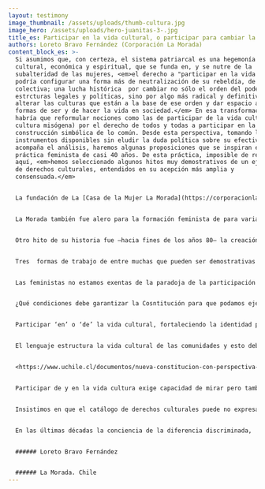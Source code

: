 ```yaml
---
layout: testimony
image_thumbnail: /assets/uploads/thumb-cultura.jpg
image_hero: /assets/uploads/hero-juanitas-3-.jpg
title_es: Participar en la vida cultural, o participar para cambiar la cultura
authors: Loreto Bravo Fernández (Corporación La Morada)
content_block_es: >-
  Si asumimos que, con certeza, el sistema patriarcal es una hegemonía política,
  cultural, económica y espiritual, que se funda en, y se nutre de la
  subalteridad de las mujeres, <em>el derecho a "participar en la vida cultural"
  podría configurar una forma más de neutralización de su rebeldía, de su lucha
  colectiva; una lucha histórica  por cambiar no sólo el orden del poder y sus
  estrcturas legales y políticas, sino por algo más radical y definitivo:
  alterar las culturas que están a la base de ese orden y dar espacio a otras
  formas de ser y de hacer la vida en sociedad.</em> En esa transformación
  habría que reformular nociones como las de participar de la vida cultural (una
  cultura misógena) por el derecho de todos y todas a participar en la
  construcción simbólica de lo común. Desde esta perspectiva, tomando los
  instrumentos disponibles sin eludir la duda política sobre su efectividad, que
  acompaña el análisis, haremos algunas proposiciones que se inspiran en una
  práctica feminista de casi 40 años. De esta práctica, imposible de resumir
  aquí, <em>hemos seleccionado algunos hitos muy demostrativos de un ejercicio
  de derechos culturales, entendidos en su acepción más amplia y
  consensuada.</em>


  La fundación de La [Casa de la Mujer La Morada](https://corporacionlamorada.cl/) en el año 1983 constituyó un hecho político, social y cultural de gran envergadura en la historia del feminismo en Chile. Su primer sello fue el activismo feminista, alojando en su seno al Movimiento Feminista entendido como una reanudación de luchas históricas que habían sido aplacadas por un sinfín de razones socio-políticas, pero también por la fuerza de la dictadura y su impronta extremadamente patriarcal y misógena. 


  La Morada también fue alero para la formación feminista de para varias generaciones de militantes, lugar de conciliábulos y centro de operaciones anti-dictadura, espacio de creación literaria, dramática, visual y de producción de discursividades que transgredían todos los lugares comunes de las narrativas de lo femenino hegemónico.  En su trayectoria fue un espacio de asociatividad y visibilidad de importantes pensadoras, artistas e intelectuales que nutrían una "vida contra-cultural", de gran productividad en la época mientras el régimen militar engordaba innumerables dispositivos de entrentenimiento para ficcionar un estado de normalidad y apagar con su ruido el grito de los y las humilladas. Nuestras compañeras y aliadas experimentaron persecusión y censura. <em>El arte fue, con todo, una herramienta fructífera para la recuperación de la democracia formal.</em>


  Otro hito de su historia fue –hacia fines de los años 80– la creación de Radio Tierra. “La radio que te escucha” como rezaba su primer aviso fue a pesar de su frecuencia limitada, una fuente de producción de nuevos sentidos. Aquí  y a su través se hicieron visibles las disidencias sexuales, la potencia de las organizaciones sociales y políticas de cuño feminista, las luchas por los derechos reproductivos. Fue un canal y un dispositivo amplificador para denunciar las violencias en contra de las mujeres y también un ejercicio de creación y diseño de nuevas formas de comunicación social feminista. 


  Tres  formas de trabajo de entre muchas que pueden ser demostrativas del feminismo como activismo cultural: una es la creación del Centro de Salud Mental para mujeres, que se constituyó también en un espacio de formación y debate sobre psicoanálisis y feminismo. Otra fue la extendida práctica de trabajo territorial, de fortalecimiento de organizaciones populares y de alianzas con organizaciones de derechos humanos. Finalmente entre las contribuciones demostrativas de la transformación cultura que propugnamos, están las realizadas en el campo del derecho, tanto para develar su sesgos patriarcales, como para  estimular la creatividad jurídica sobre la base de nuevos paradigmas de relaciones igualitarias y justas. Estas prácticas  y sus proyecciones hasta el presente, nos han dado una existencia institucional en permanente transformación probablemente articulada por las prácticas del activismo. Actualmente aquello que pudimos instalar -escandalosamente- como novedad, hoy puede ser sentido común que puede  movilizar o apaciguar el malestar de las mujeres. Esta práctica histórica, nos permite sostener la importancia de que una nueva Constitución establezca las condiciones de posiblidad no solo para reconocer y valorar identidades diversas, sino para participar legítimamente en la construcción de una nueva distribución de poder real y simbólico.


  Las feministas no estamos exentas de la paradoja de la participación cultural: ¿para descontruir hay que pertenecer? o, por lo menos,  ¿hablar el idioma del poder?  Tanto como constructoras de sentido, somos demoledoras de otros. En nuestra trayectoria histórica no hay campo de la cultura, de las artes y de la ciencia que no hayamos intentado leer en clave crítica y transformadora: feminismo y psicoanálisis, feminismo y literatura, feminismo y educación, avanzando a la elaboración de marcos filosóficos, educacionales, estéticos y políticos propiamente feministas para despercudirse de las referencias. Las estrategias tambien han sido las de dar visibilidad a las mujeres en todos los campos culturales y artísticos, nombrarlas, reconocerlas y demandar su reconocimiento, al mismo tiempo que se transgreden los términos de las asignaciones de valor.  Otro camino ha sido  la reapropiación de creadoras y artistas que fueron tergiversadas, blanqueadas o esterotipadas por la cultura de los salones, para develar su potencia transgresora, lo que ha densificado el sustrato cultural de nuestros países, siendo el caso de Gabriela Mistral un ejemplo y un emblema para nosotras las chilenas.


  ¿Qué condiciones debe garantizar la Cosntitución para que podamos ejercer plenamente los derechos culturales? A riesgo de quedarnos cortas en la enumeración, adelantaremos algunas propuestas.  Primero, en cuestión de enfoque debemos aspirar a garantías de igualdad sustantiva, y no una enunciación formal de la neutralidad de la Ley.  Francesca Rosales y Katherine Pizarro  además de aseverar esta condición, sugieren las siguientes preguntas orientadoras : ¿Hay medidas que benefician a una mujer de forma individual pero no a todo el colectivo? ¿Hay medidas que pueden ser paternalistas y tienen efectos estigmatizantes para las mujeres? <https://m.elmostrador.cl/noticias/opinion/columnas/2021/01/02/desafios-de-la-igualdad-de-genero-en-una-nueva-constitucion/>


  Participar ‘en’ o ‘de’ la vida cultural, fortaleciendo la identidad propia y reconociendo la legitimidad de otras en la convivencia, exige garantizar óptimas educación pública de calidad.  El sistema educacional debe estar constitucionalmente definido como no discriminatorio. El sexismo, la xenofobia, la LGBTIfobia y otras formas de negación de la diversidad identitaria, están suficientemente documentados como formas de violencia institucional. <https://educacion2020.cl/tema-noticia/educacion-no-sexista/>   


  El lenguaje estructura la vida cultural de las comunidades y esto debe ser atendido tanto para adoptar un lenguaje sensible al género, como para acuñar modos de nombrar nuevas realidades, por ejemplo del sistema sexo/genero. La constitución debe reconocer más lenguas, como parte de la aceptación de nuestra realidad pluricultural.  Las mujeres indígenas, migrantes, cultoras de artes y oficios de valor cultural intrínseco, sus perspectivas y demandas son una realidad que no puede ser omitida por la nueva Constitución. Varias autoras feministas señalan:  “La discusión constitucional sobre pueblos indígenas en el marco de los derechos reconocidos por el derecho internacional sobre pueblos indígenas no debe estar enfocado solo en la existencia de los pueblos o en la diversidad cultural, sino que debe ser más profundo, reconfigurando cómo se concibe al Estado. Esta consideración debe abarcar las especificidades de reconocimiento y protección de los derechos de las mujeres indígenas. En especial aquello referido a tres tipos de derechos, relativos a los derechos territoriales, a los derechos socioculturales con especial atención a los derechos sexuales y reproductivos de las mujeres indígenas, y a los derechos de organización política tanto en el ámbito de su autodeterminación interna como en relación con la sociedad nacional. Todo, con atención a las posibles colisiones de derechos fundamentales que pudiesen afectar a las mujeres indígenas. La regulación de la participación debe considerar los obstáculos y barreras adicionales que las mujeres indígenas deben enfrentar incluso al interior de sus pueblos. Es fundamental considerar garantías específicas que contrarresten la particular discriminación que sufren las mujeres indígenas y que cautelen sus intereses y voces en el marco del reconocimiento del derecho a la autodeterminación de los pueblos indígenas. (Y garantizar) la participación de mujeres indígenas en los mecanismos de participación general y particular que la nueva Constitución defina”.


  <https://www.uchile.cl/documentos/nueva-constitucion-con-perspectiva-de-genero_169952_0_3515.pdf>


  Participar de y en la vida cultura exige capacidad de mirar pero también de ser vistas y escuchadas. La participación de mujeres de diversos orígenes en toda la cadena de valor de los medios de comunicación, es hoy un imperativo de la profundización democrática a la que aspiramos. La distribución de los recursos de transmisión sonora o audiovisual, su propiedad, uso y goce está concentrada en los segmentos clásicos del poder patriarcal. Tratándose de bienes comunes,  como  son también los beneficios de la tecnología y de la ciencia, los patrimonios culturales y naturales del país deberá haber formas constitucionales que garanticen su redistribución. 


  Insistimos en que el catálogo de derechos culturales puede no expresar las complejidades de nuestras sociedadas fragmentadas y desconfiadas de cualquier forma de institucionalidad por democrática que parezca. Reestablecer los vínculos, la confianza y la seguridad de pertenecer a una comunidad de sentido, es una tarea cultural inconmensurable, pero también ineludible, más aún cuando en las realidades nacionales los derechos humanos y el propio sistema comunitario internacional sufre una depreciación grave y amenazante. Sin embargo, contamos con un sistema internacional de derechos humanos, cartas, declaraciones y convenios que la nueva Constitución puede vincular a sus principios, dotándola de un cuerpo robusto de referencias para futuras legislaciones. 


  En las últimas décadas la conciencia de la diferencia discriminada,  de la subalteridad, del daño ecológico  ha sido muy productiva para el pensamiento y la acción política divergente. La mujeres, las disidencias sexuales, los/as indígenas, los/as pobres, los vulnerados  afearon la promesa neoliberal del progreso y develaron la inhumanidad de sus políticas. El palimcesto de los grafittis, el derribamiento de estatuas y monumentos, la degradación material como estética del cambio, el trastocamiento de palabras, significados y fonéticas, las hablas inconclusas e inconducentesde las redes sociales, lo inacabado como estado del ser (expresado en la palabra ‘líquido’) entre muchos ejemplos, pueden ser -hipotéticamente- una respuesta altanera a la dificultad que experimentan amplias mayorías de personas para ‘participar de la vida cultural’ tal como fue supuesta por quienes invocaron este derecho. El ejercicio pleno de los derechos culturales podría estar al servicio de una nueva forma de integración cultural, que sin solayar sus contradicciones, nos permita avanzar por fin a una vida social, justa, buena, libre y gratificante para todos y todas.


  ###### Loreto Bravo Fernández


  ###### La Morada. Chile
---
```

